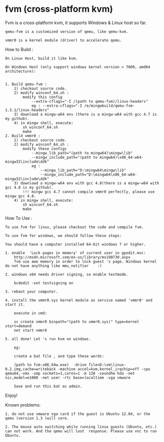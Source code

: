 fvm (cross-platform kvm)
===

Fvm is a cross-platform kvm, it supports Windows & Linux host so far.

	qemu-fvm is a customized version of qemu, like qemu-kvm.
	
	vmmr0 is a kernel module (driver) to accelerate qemu.

How to Build :

	On Linux Host, build it like kvm.
	
	On Windows Host (only support windows kernel version > 7600, amd64 architecture):
	
	
	1. Build qemu-fvm :
		1) checkout source code.
		2) modify winconf_64.sh :
			modify this config
				--extra-cflags="-I /(path to qemu-fvm)/linux-headers"
				eg : --extra-cflags="-I /e/mingwbuild/qemu-fvm-1.3.1/linux-headers"
		3) download a mingw-w64 env (there is a mingw-w64 with gcc 4.7 is my github).
		4) in mingw shell, execute:
			sh winconf_64.sh
			make
	2. Build vmmr0 :
		1) checkout source code.
		2) modify winconf_64.sh :
			modify these configs
				--mingw_lib_path="(path to mingw64)\mingw\lib" 
				--mingw_include_path="(path to mingw64)\x86_64-w64-mingw32\include\ddk"
				eg : 
					--mingw_lib_path="D:\mingw64\mingw\lib" 
					--mingw_include_path="D:\mingw64\x86_64-w64-mingw32\include\ddk"
		3) download a mingw-w64 env with gcc 4.8(there is a mingw-w64 with gcc 4.8 is my github).
			!!! mingw gcc 4.7 cannot compile vmmr0 perfectly, please use mingw gcc 4.8.
		4) in mingw shell, execute:
			sh winconf_64.sh
			make


How To Use :

	To use fvm for linux, please checkout the code and compile fvm.
	
	To use fvm for windows, we should follow these steps:
	
	You should have a computer installed 64-bit windows 7 or higher.
	
	1. enable  'Lock pages in memory' of current user in gpedit.msc:
		http://msdn.microsoft.com/en-us/library/ms190730.aspx
		fvm use awe memory in order to lock guest 's page. Windows kernel do not have anything like mmu_notifier    :(     
	
	2. windows x64 needs driver signing, so enable testmode.
	
		bcdedit -set testsigning on
	
	3. reboot your computer.
	
	4. install the vmmr0.sys kernel module as service named 'vmmr0' and start it.
	
		execute in cmd:
	
		sc create vmmr0 binpath="(path to vmmr0.sys)" type=kernel start=demand
		net start vmmr0
	
	5. all done! Let 's run kvm on windows.
		
		eg:
		
		create a bat file , and type these words:
		
		(path to fvm-x86_64w.exe)  -drive file=D:\vm\linux-0.2.img,cache=writeback -machine accel=kvm,kernel_irqchip=off -cpu qemu64,-vmx -smp sockets=1,cores=1 -m 128 -soundhw hda -net nic,model=e1000 -net user -rtc base=localtime -vga vmware
		
		Save and run this bat as admin.

Enjoy!

Known problems:
	
	1. do not use vmware vga card if the guest is Ubuntu 12.04, or the qemu (version 1.3 )will core.
	
	2. The mouse auto switching while running linux guests (Ubuntu, etc.) can not work. And the qemu will lost 	response. Please use vnc to run Ubuntu.

